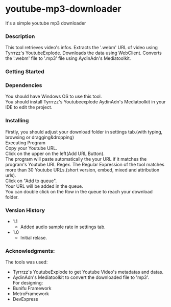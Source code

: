 # youtube-mp3-downloader<br>
It's a simple youtube mp3 downloader<br>

### Description<br>
This tool retrieves video's infos. Extracts the '.webm' URL of video using Tyrrrzz's YoutubeExplode. Downloads the data using WebClient. Converts the '.webm' file to '.mp3' file using AydinAdn's Mediatoolkit.<br>

### Getting Started<br>
### Dependencies<br>
You should have Windows OS to use this tool.<br>
You should install Tyrrrzz's Youtubeexplode AydinAdn's Mediatoolkit in your IDE to edit the project.<br>
### Installing<br>
Firstly, you should adjust your download folder in settings tab.(with typing, browsing or dragging&dropping)<br>
Executing Program<br>
Copy your Youtube URL.<br>
Click on the upper on the left(Add URL Button).<br>
The program will paste automatically the your URL if it matches the program's Youtube URL Regex. The Regular Expression of the tool matches more than 30 Youtube URLs.(short version, embed, mixed and attribution urls).<br>
Click on "Add to queue".<br>
Your URL will be added in the queue.<br>
You can double click on the Row in the queue to reach your download folder.<br>
### Version History
* 1.1<br>
  * Added audio sample rate in settings tab.
* 1.0<br>
  * Initial relase.<br>
### Acknowledgments:
The tools was used:<br>
* Tyrrrzz's YoutubeExplode to get Youtube Video's metadatas and datas.<br>
* AydinAdn's Mediatoolkit to convert the downloaded file to 'mp3'.<br>
For designing:<br>
* Bunifu Framework<br>
* MetroFramework<br>
* DevExpress<br>
